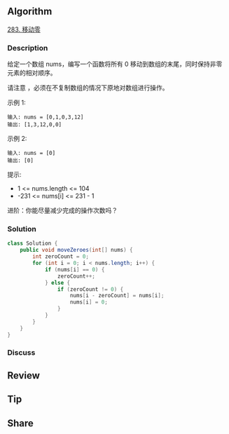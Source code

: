 ## Algorithm

[283. 移动零](https://leetcode.cn/problems/move-zeroes/description/?envType=study-plan-v2&envId=top-100-liked)

### Description

给定一个数组 nums，编写一个函数将所有 0 移动到数组的末尾，同时保持非零元素的相对顺序。

请注意 ，必须在不复制数组的情况下原地对数组进行操作。

示例 1:

```
输入: nums = [0,1,0,3,12]
输出: [1,3,12,0,0]
```

示例 2:

```
输入: nums = [0]
输出: [0]
```

提示:

- 1 <= nums.length <= 104
- -231 <= nums[i] <= 231 - 1
 

进阶：你能尽量减少完成的操作次数吗？

### Solution

```java 
class Solution {
    public void moveZeroes(int[] nums) {
        int zeroCount = 0;
        for (int i = 0; i < nums.length; i++) {
            if (nums[i] == 0) {
                zeroCount++;
            } else {
                if (zeroCount != 0) {
                    nums[i - zeroCount] = nums[i];
                    nums[i] = 0;
                }
            }
        }
    }
}
```

### Discuss

## Review


## Tip


## Share
